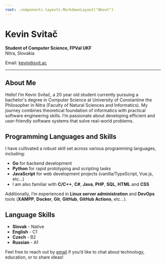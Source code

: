```yaml
---
root: .components.layouts.MarkdownLayout("About")
---
```


# Kevin Svitač

**Student of Computer Science, FPVaI UKF**  
Nitra, Slovakia

Email: [kevin@svit.ac](mailto:kevin@svit.ac)

---

## About Me

Hello! I’m Kevin Svitač, a 20 year old student currently pursuing a bachelor's degree in Computer Science at University of Constantine the Philosopher in Nitra (Faculty of Natural Sciences and Informatics). My journey combines theoretical foundation of informatics with practical software engineering skills. I’m passionate about developing efficient and user-friendly software systems that solve real-world problems.

## Programming Languages and Skills

I have cultivated a robust skill set across various programming languages, including:

- **Go** for backend development
- **Python** for rapid prototyping and scripting tasks
- **JavaScript** for web development projects (vanilla/TypeScript, Vue.js, etc...)
- I am also familiar with **C/C++**, **C#**, **Java**, **PHP**, **SQL**, **HTML** and **CSS**

Additionally, I’m experienced in **Linux server administration** and **DevOps** tools (**XAMPP**, **Docker**, **Git**, **GitHub**, **GitHub Actions**, etc...).

## Language Skills

- **Slovak** - Native
- **English** - C1
- **Czech** - B2
- **Russian** - A1

Feel free to reach out by [email](mailto:kevin@svit.ac) if you’d like to chat about technology, education, or to share ideas!
